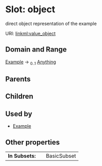
# Slot: object


direct object representation of the example

URI: [linkml:value_object](https://w3id.org/linkml/value_object)


## Domain and Range

[Example](Example.md) &#8594;  <sub>0..1</sub> [Anything](Anything.md)

## Parents


## Children


## Used by

 * [Example](Example.md)

## Other properties

|  |  |  |
| --- | --- | --- |
| **In Subsets:** | | BasicSubset |

